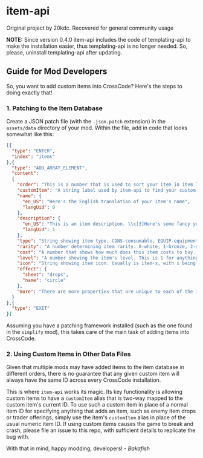 # item-api
Original project by 20kdc. Recovered for general community usage

**NOTE:** Since version 0.4.0 item-api includes the code of templating-api to make the installation easier, thus templating-api is no longer needed. So, please, uninstall templating-api after updating.

## Guide for Mod Developers
So, you want to add custom items into CrossCode? Here's the steps to doing exactly that!

### 1. Patching to the Item Database
Create a JSON patch file (with the `.json.patch` extension) in the `assets/data` directory of your mod. Within the file, add in code that looks somewhat like this:

```json
[{
  "type": "ENTER",
  "index": "items"
},{
  "type": "ADD_ARRAY_ELEMENT",
  "content":
  {
    "order": "This is a number that is used to sort your item in item lists",
    "customItem": "A string label used by item-api to find your custom item, regardless of when the item gets added to the database",
    "name": {
      "en_US": "Here's the English translation of your item's name",
      "langUid": 0
    },
    "description": {
      "en_US": "This is an item description. \\c[3]Here's some fancy yellow text\\c[0]. \\c[2]And some green text\\c[0].",
      "langUid": 1
    },
    "type": "String showing item type. CONS-consumable, EQUIP-equipment, TRADE-trade item, KEY-key item, TOGGLE-add ons",
    "rarity": "A number determining item rarity. 0-white, 1-bronze, 2-silver, 3-gold, 4-unique, 5-backer",
    "cost": "A number that shows how much does this item costs to buy. Used in trades and shops alike.",
    "level": "A number showing the item's level. This is 1 for anything not an equipment",
    "icon": "String showing item icon. Usually is item-x, with x being anything in [items, sword, helm, belt, shoe, trade, key, toggle].",
    "effect": {
      "sheet": "drops",
      "name": "circle"
    },
    "more": "There are more properties that are unique to each of the item types. Take a look at item-database.json to figure them out!"
  }
},{
  "type": "EXIT"
}]
```

Assuming you have a patching framework installed (such as the one found in the `simplify` mod), this takes care of the main task of adding items into CrossCode.

### 2. Using Custom Items in Other Data Files
Given that multiple mods may have added items to the item database in different orders, there is no guarantee that any given custom item will always have the same ID across every CrossCode installation.

This is where `item-api` works its magic. Its key functionality is allowing custom items to have a `customItem` alias that is two-way mapped to the custom item's current ID. To use such a custom item in place of a normal item ID for specifying anything that adds an item, such as enemy item drops or trader offerings, simply use the item's `customItem` alias in place of the usual numeric item ID. If using custom items causes the game to break and crash, please file an issue to this repo, with sufficient details to replicate the bug with.

With that in mind, happy modding, developers! *- Bakafish*

